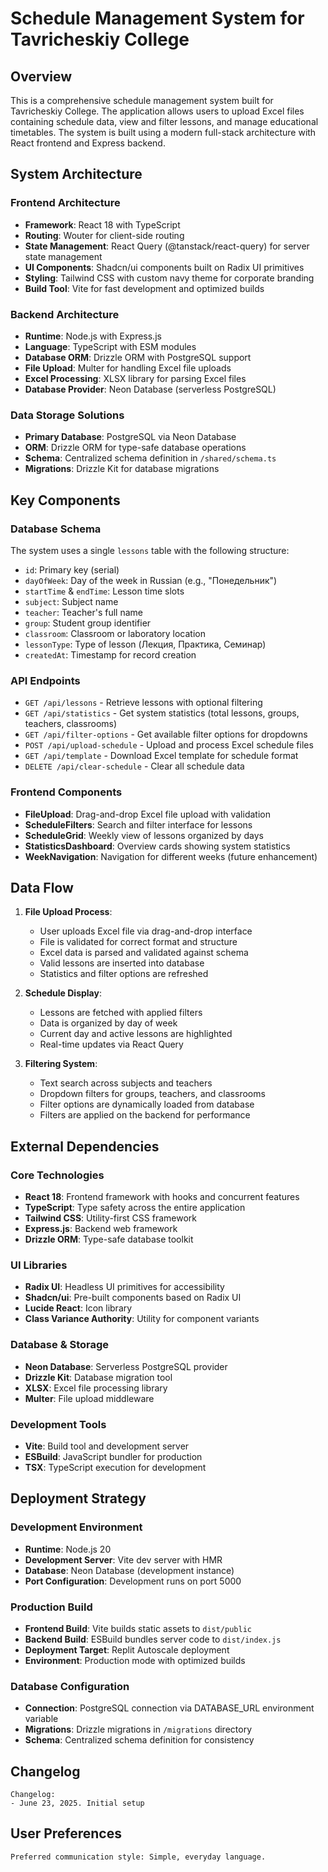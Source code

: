 # Schedule Management System for Tavricheskiy College

## Overview

This is a comprehensive schedule management system built for Tavricheskiy College. The application allows users to upload Excel files containing schedule data, view and filter lessons, and manage educational timetables. The system is built using a modern full-stack architecture with React frontend and Express backend.

## System Architecture

### Frontend Architecture
- **Framework**: React 18 with TypeScript
- **Routing**: Wouter for client-side routing
- **State Management**: React Query (@tanstack/react-query) for server state management
- **UI Components**: Shadcn/ui components built on Radix UI primitives
- **Styling**: Tailwind CSS with custom navy theme for corporate branding
- **Build Tool**: Vite for fast development and optimized builds

### Backend Architecture
- **Runtime**: Node.js with Express.js
- **Language**: TypeScript with ESM modules
- **Database ORM**: Drizzle ORM with PostgreSQL support
- **File Upload**: Multer for handling Excel file uploads
- **Excel Processing**: XLSX library for parsing Excel files
- **Database Provider**: Neon Database (serverless PostgreSQL)

### Data Storage Solutions
- **Primary Database**: PostgreSQL via Neon Database
- **ORM**: Drizzle ORM for type-safe database operations
- **Schema**: Centralized schema definition in `/shared/schema.ts`
- **Migrations**: Drizzle Kit for database migrations

## Key Components

### Database Schema
The system uses a single `lessons` table with the following structure:
- `id`: Primary key (serial)
- `dayOfWeek`: Day of the week in Russian (e.g., "Понедельник")
- `startTime` & `endTime`: Lesson time slots
- `subject`: Subject name
- `teacher`: Teacher's full name
- `group`: Student group identifier
- `classroom`: Classroom or laboratory location
- `lessonType`: Type of lesson (Лекция, Практика, Семинар)
- `createdAt`: Timestamp for record creation

### API Endpoints
- `GET /api/lessons` - Retrieve lessons with optional filtering
- `GET /api/statistics` - Get system statistics (total lessons, groups, teachers, classrooms)
- `GET /api/filter-options` - Get available filter options for dropdowns
- `POST /api/upload-schedule` - Upload and process Excel schedule files
- `GET /api/template` - Download Excel template for schedule format
- `DELETE /api/clear-schedule` - Clear all schedule data

### Frontend Components
- **FileUpload**: Drag-and-drop Excel file upload with validation
- **ScheduleFilters**: Search and filter interface for lessons
- **ScheduleGrid**: Weekly view of lessons organized by days
- **StatisticsDashboard**: Overview cards showing system statistics
- **WeekNavigation**: Navigation for different weeks (future enhancement)

## Data Flow

1. **File Upload Process**:
   - User uploads Excel file via drag-and-drop interface
   - File is validated for correct format and structure
   - Excel data is parsed and validated against schema
   - Valid lessons are inserted into database
   - Statistics and filter options are refreshed

2. **Schedule Display**:
   - Lessons are fetched with applied filters
   - Data is organized by day of week
   - Current day and active lessons are highlighted
   - Real-time updates via React Query

3. **Filtering System**:
   - Text search across subjects and teachers
   - Dropdown filters for groups, teachers, and classrooms
   - Filter options are dynamically loaded from database
   - Filters are applied on the backend for performance

## External Dependencies

### Core Technologies
- **React 18**: Frontend framework with hooks and concurrent features
- **TypeScript**: Type safety across the entire application
- **Tailwind CSS**: Utility-first CSS framework
- **Express.js**: Backend web framework
- **Drizzle ORM**: Type-safe database toolkit

### UI Libraries
- **Radix UI**: Headless UI primitives for accessibility
- **Shadcn/ui**: Pre-built components based on Radix UI
- **Lucide React**: Icon library
- **Class Variance Authority**: Utility for component variants

### Database & Storage
- **Neon Database**: Serverless PostgreSQL provider
- **Drizzle Kit**: Database migration tool
- **XLSX**: Excel file processing library
- **Multer**: File upload middleware

### Development Tools
- **Vite**: Build tool and development server
- **ESBuild**: JavaScript bundler for production
- **TSX**: TypeScript execution for development

## Deployment Strategy

### Development Environment
- **Runtime**: Node.js 20
- **Development Server**: Vite dev server with HMR
- **Database**: Neon Database (development instance)
- **Port Configuration**: Development runs on port 5000

### Production Build
- **Frontend Build**: Vite builds static assets to `dist/public`
- **Backend Build**: ESBuild bundles server code to `dist/index.js`
- **Deployment Target**: Replit Autoscale deployment
- **Environment**: Production mode with optimized builds

### Database Configuration
- **Connection**: PostgreSQL connection via DATABASE_URL environment variable
- **Migrations**: Drizzle migrations in `/migrations` directory
- **Schema**: Centralized schema definition for consistency

## Changelog

```
Changelog:
- June 23, 2025. Initial setup
```

## User Preferences

```
Preferred communication style: Simple, everyday language.
```